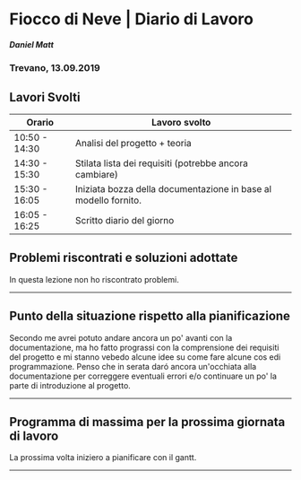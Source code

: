 # Fiocco di Neve | Diario di Lavoro 
##### Daniel Matt
### Trevano, 13.09.2019

## Lavori Svolti

|Orario          |Lavoro svolto                 |
|--------------  |------------------------------|
|10:50 - 14:30   |Analisi del progetto + teoria |
|14:30 - 15:30   |Stilata lista dei requisiti (potrebbe ancora cambiare)       |
|15:30 - 16:05   |Iniziata bozza della documentazione in base al modello fornito.|
|16:05 - 16:25   |Scritto diario del giorno|


##  Problemi riscontrati e soluzioni adottate
In questa lezione non ho riscontrato problemi.
___

##  Punto della situazione rispetto alla pianificazione
Secondo me avrei potuto andare ancora un po' avanti con la documentazione, ma ho fatto prograssi con la comprensione dei requisiti del progetto e mi stanno vebedo alcune idee su come fare alcune cos edi programmazione.
Penso che in serata daró ancora un'occhiata alla documentazione per correggere eventuali errori e/o continuare un po' la parte di introduzione al progetto.
___

## Programma di massima per la prossima giornata di lavoro
La prossima volta iniziero a pianificare con il gantt.
___
